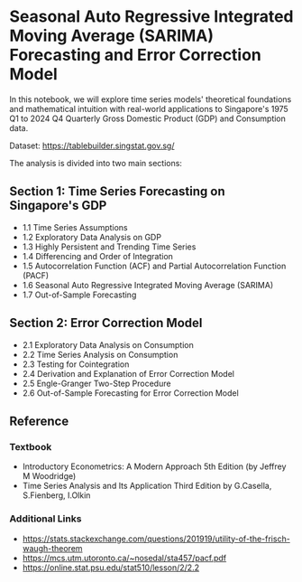 # Seasonal Auto Regressive Integrated Moving Average (SARIMA) Forecasting and Error Correction Model 

In this notebook, we will explore time series models' theoretical foundations and mathematical intuition with real-world applications to Singapore's 1975 Q1 to 2024 Q4 Quarterly Gross Domestic Product (GDP) and Consumption data.

Dataset: https://tablebuilder.singstat.gov.sg/

The analysis is divided into two main sections:

## Section 1: Time Series Forecasting on Singapore's GDP 
  - 1.1 Time Series Assumptions
  - 1.2 Exploratory Data Analysis on GDP
  - 1.3 Highly Persistent and Trending Time Series
  - 1.4 Differencing and Order of Integration
  - 1.5 Autocorrelation Function (ACF) and Partial Autocorrelation Function (PACF)
  - 1.6 Seasonal Auto Regressive Integrated Moving Average (SARIMA)
  - 1.7 Out-of-Sample Forecasting

## Section 2: Error Correction Model

  - 2.1 Exploratory Data Analysis on Consumption
  - 2.2 Time Series Analysis on Consumption
  - 2.3 Testing for Cointegration
  - 2.4 Derivation and Explanation of Error Correction Model
  - 2.5 Engle-Granger Two-Step Procedure
  - 2.6 Out-of-Sample Forecasting for Error Correction Model

## Reference

### Textbook

  - Introductory Econometrics: A Modern Approach 5th Edition (by Jeffrey M Woodridge)
  - Time Series Analysis and Its Application Third Edition by G.Casella, S.Fienberg, I.Olkin

### Additional Links
  - https://stats.stackexchange.com/questions/201919/utility-of-the-frisch-waugh-theorem
  - https://mcs.utm.utoronto.ca/~nosedal/sta457/pacf.pdf
  - https://online.stat.psu.edu/stat510/lesson/2/2.2

